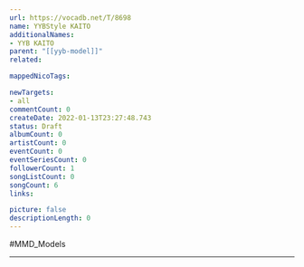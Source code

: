 ```yaml
---
url: https://vocadb.net/T/8698
name: YYBStyle KAITO
additionalNames: 
- YYB KAITO
parent: "[[yyb-model]]"
related:

mappedNicoTags:

newTargets:
- all
commentCount: 0
createDate: 2022-01-13T23:27:48.743
status: Draft
albumCount: 0
artistCount: 0
eventCount: 0
eventSeriesCount: 0
followerCount: 1
songListCount: 0
songCount: 6
links: 

picture: false
descriptionLength: 0
---
```


#MMD_Models



---

